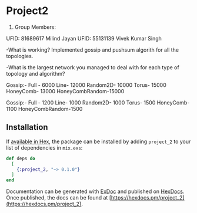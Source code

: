# Project2

1. Group Members:

  UFID: 81689617 Milind Jayan
  UFID: 55131139 Vivek Kumar Singh
  
-What is working?
Implemented gossip and pushsum algorith for all the topologies. 

-What is the largest network you managed to deal with for each type of topology and algorithm?

Gossip:-
Full - 6000
Line- 12000
Random2D- 10000
Torus- 15000
HoneyComb- 13000
HoneyCombRandom-15000

Gossip:-
Full - 1200
Line- 1000
Random2D- 1000
Torus- 1500
HoneyComb- 1100
HoneyCombRandom-1500

## Installation

If [available in Hex](https://hex.pm/docs/publish), the package can be installed
by adding `project_2` to your list of dependencies in `mix.exs`:

```elixir
def deps do
  [
    {:project_2, "~> 0.1.0"}
  ]
end
```

Documentation can be generated with [ExDoc](https://github.com/elixir-lang/ex_doc)
and published on [HexDocs](https://hexdocs.pm). Once published, the docs can
be found at [https://hexdocs.pm/project_2](https://hexdocs.pm/project_2).


